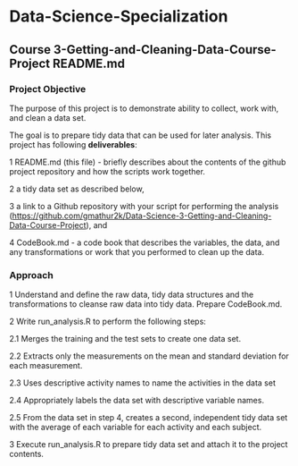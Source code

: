 # Data-Science-Specialization

## Course 3-Getting-and-Cleaning-Data-Course-Project README.md

### Project Objective
The purpose of this project is to demonstrate ability to collect, work with, and clean a data set. 

The goal is to prepare tidy data that can be used for later analysis. This project has following <b>deliverables</b>:

1 README.md (this file) - briefly describes about the contents of the github project repository and how the scripts work together.

2 a tidy data set as described below, 

3 a link to a Github repository with your script for performing the analysis
   (https://github.com/gmathur2k/Data-Science-3-Getting-and-Cleaning-Data-Course-Project), 
and 

4 CodeBook.md - a code book that describes the variables, the data, and any transformations or work that you performed to clean up the data.

### Approach

1 Understand and define the raw data, tidy data structures and the transformations to cleanse raw data into tidy data. Prepare CodeBook.md.

2 Write run_analysis.R to perform the following steps:

2.1 Merges the training and the test sets to create one data set.

2.2 Extracts only the measurements on the mean and standard deviation for each measurement. 

2.3 Uses descriptive activity names to name the activities in the data set

2.4 Appropriately labels the data set with descriptive variable names. 

2.5 From the data set in step 4, creates a second, independent tidy data set with the average of each variable for each activity and each subject.

3 Execute run_analysis.R to prepare tidy data set and attach it to the project contents.

